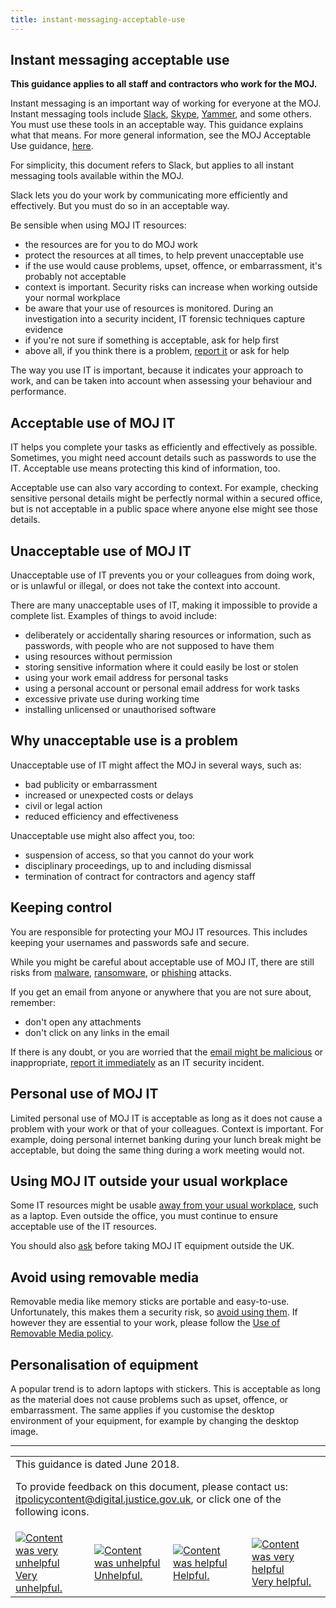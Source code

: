 ```yaml
---
title: instant-messaging-acceptable-use
---
```


## Instant messaging acceptable use

<b>This guidance applies to all staff and contractors who work for the MOJ.</b>

Instant messaging is an important way of working for everyone at the MOJ. Instant messaging tools include [Slack](https://slack.com/), [Skype](https://www.skype.com/en/), [Yammer](https://www.yammer.com/), and some others. You must use these tools in an acceptable way. This guidance explains what that means. For more general information, see the MOJ Acceptable Use guidance, [here](https://intranet.justice.gov.uk/guidance/security/it-computer-security/acceptable-use/).

For simplicity, this document refers to Slack, but applies to all instant messaging tools available within the MOJ.

Slack lets you do your work by communicating more efficiently and effectively. But you must do so in an acceptable way.



Be sensible when using MOJ IT resources:

- the resources are for you to do MOJ work
- protect the resources at all times, to help prevent unacceptable use
- if the use would cause problems, upset, offence, or embarrassment, it's probably not acceptable
- context is important. Security risks can increase when working outside your normal workplace
- be aware that your use of resources is monitored. During an investigation into a security incident, IT forensic techniques capture evidence
- if you're not sure if something is acceptable, ask for help first
- above all, if you think there is a problem, [report it](https://intranet.justice.gov.uk/guidance/security/report-a-security-incident/) or ask for help

The way you use IT is important, because it indicates your approach to work, and can be taken into account when assessing your behaviour and performance.

## Acceptable use of MOJ IT

IT helps you complete your tasks as efficiently and effectively as possible. Sometimes, you might need account details such as passwords to use the IT. Acceptable use means protecting this kind of information, too.

Acceptable use can also vary according to context. For example, checking sensitive personal details might be perfectly normal within a secured office, but is not acceptable in a public space where anyone else might see those details.

## Unacceptable use of MOJ IT

Unacceptable use of IT prevents you or your colleagues from doing work, or is unlawful or illegal, or does not take the context into account.

There are many unacceptable uses of IT, making it impossible to provide a complete list. Examples of things to avoid include:

- deliberately or accidentally sharing resources or information, such as passwords, with people who are not supposed to have them
- using resources without permission
- storing sensitive information where it could easily be lost or stolen
- using your work email address for personal tasks
- using a personal account or personal email address for work tasks
- excessive private use during working time
- installing unlicensed or unauthorised software

## Why unacceptable use is a problem

Unacceptable use of IT might affect the MOJ in several ways, such as:

- bad publicity or embarrassment
- increased or unexpected costs or delays
- civil or legal action
- reduced efficiency and effectiveness

Unacceptable use might also affect you, too:

- suspension of access, so that you cannot do your work
- disciplinary proceedings, up to and including dismissal
- termination of contract for contractors and agency staff

## Keeping control

You are responsible for protecting your MOJ IT resources. This includes keeping your usernames and passwords safe and secure.

While you might be careful about acceptable use of MOJ IT, there are still risks from [malware](https://en.wikipedia.org/wiki/Malware), [ransomware](https://en.wikipedia.org/wiki/Ransomware), or [phishing](https://en.wikipedia.org/wiki/Phishing) attacks.

If you get an email from anyone or anywhere that you are not sure about, remember:

- don't open any attachments
- don't click on any links in the email

If there is any doubt, or you are worried that the [email might be malicious](https://intranet.justice.gov.uk/news/ntk-phishing-dont-take-the-bait/) or inappropriate, [report it immediately](https://intranet.justice.gov.uk/guidance/security/report-a-security-incident/) as an IT security incident.

## Personal use of MOJ IT

Limited personal use of MOJ IT is acceptable as long as it does not cause a problem with your work or that of your colleagues. Context is important. For example, doing personal internet banking during your lunch break might be acceptable, but doing the same thing during a work meeting would not.

## Using MOJ IT outside your usual workplace

Some IT resources might be usable [away from your usual workplace](https://intranet.justice.gov.uk/documents/2015/04/remote-working-and-mobile-computing-security-guide.pdf), such as a laptop. Even outside the office, you must continue to ensure acceptable use of the IT resources.

You should also [ask](https://intranet.justice.gov.uk/guidance/security/it-computer-security/taking-it-equipment-abroad-business-or-personal/) before taking MOJ IT equipment outside the UK.

## Avoid using removable media

Removable media like memory sticks are portable and easy-to-use. Unfortunately, this makes them a security risk, so [avoid using them](https://intranet.justice.gov.uk/guidance/security/it-computer-security/removable-media/). If however they are essential to your work, please follow the [Use of Removable Media policy](https://intranet.justice.gov.uk/guidance/security/it-computer-security/removable-media/).

## Personalisation of equipment

A popular trend is to adorn laptops with stickers. This is acceptable as long as the material does not cause problems such as upset, offence, or embarrassment. The same applies if you customise the desktop environment of your equipment, for example by changing the desktop image.

---

<table>
<tr><td colspan='4'>This guidance is dated June 2018.
<p>
To provide feedback on this document, please contact us: <a href="mailto:itpolicycontent+instant-messaging-acceptable-use@digital.justice.gov.uk?subject=instant-messaging-acceptable-use">itpolicycontent@digital.justice.gov.uk</a>, or click one of the following icons.</p></td></tr>
<tr>
<td width='25%'><a href="mailto:itpolicycontent+instant-messaging-acceptable-use-2@digital.justice.gov.uk?subject=instant-messaging-acceptable-use-2"><img src="https://intranet.justice.gov.uk/app/uploads/2018/04/DoubleCross.gif" alt="Content was very unhelpful">Very unhelpful.</a></td>
<td width='25%'><a href="mailto:itpolicycontent+instant-messaging-acceptable-use-1@digital.justice.gov.uk?subject=instant-messaging-acceptable-use-1"><img src="https://intranet.justice.gov.uk/app/uploads/2018/04/Cross.gif" alt="Content was unhelpful">Unhelpful.</a></td>
<td width='25%'><a href="mailto:itpolicycontent+instant-messaging-acceptable-use+1@digital.justice.gov.uk?subject=instant-messaging-acceptable-use+1"><img src="https://intranet.justice.gov.uk/app/uploads/2018/04/Tick.gif" alt="Content was helpful">Helpful.</a></td>
<td width='25%'><a href="mailto:itpolicycontent+instant-messaging-acceptable-use+2@digital.justice.gov.uk?subject=instant-messaging-acceptable-use+2"><img src="https://intranet.justice.gov.uk/app/uploads/2018/04/DoubleTick.gif" alt="Content was very helpful">Very helpful.</a></td>
</table>
